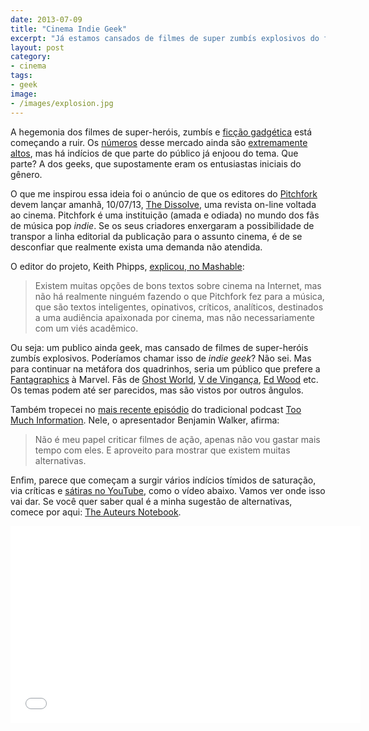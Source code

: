 ```yaml
---
date: 2013-07-09
title: "Cinema Indie Geek"
excerpt: "Já estamos cansados de filmes de super zumbís explosivos do futuro?"
layout: post
category: 
- cinema
tags:
- geek
image:
- /images/explosion.jpg
---
```


A hegemonia dos filmes de super-heróis, zumbís e [ficção gadgética](http://caosordenado.com/gadget-fiction/) está começando a ruir. Os [números](http://www.boxofficemojo.com/genres/chart/?id=superhero.htm) desse mercado ainda são [extremamente altos](https://en.wikipedia.org/wiki/List_of_American_superhero_films), mas há indícios de que parte do público já enjoou do tema. Que parte? A dos geeks, que supostamente eram os entusiastas iniciais do gênero.

O que me inspirou essa ideia foi o anúncio de que os editores do [Pitchfork](http://pitchfork.com/) devem lançar amanhã, 10/07/13, [The Dissolve](http://thedissolve.com/), uma revista on-line voltada ao cinema. Pitchfork é uma instituição (amada e odiada) no mundo dos fãs de música pop *indie*. Se os seus criadores enxergaram a possibilidade de transpor a linha editorial da publicação para o assunto cinema, é de se desconfiar que realmente exista uma demanda não atendida.

O editor do projeto, Keith Phipps, [explicou, no Mashable](http://mashable.com/2013/07/08/pitchfork-the-dissolve-launch/):

>Existem muitas opções de bons textos sobre cinema na Internet, mas não há realmente ninguém fazendo o que Pitchfork fez para a música, que são textos inteligentes, opinativos, críticos, analíticos, destinados a uma audiência apaixonada por cinema, mas não necessariamente com um viés acadêmico.

Ou seja: um publico ainda geek, mas cansado de filmes de super-heróis zumbís explosivos. Poderíamos chamar isso de *indie geek*? Não sei. Mas para continuar na metáfora dos quadrinhos, seria um público que prefere a [Fantagraphics](http://www.fantagraphics.com/) à Marvel. Fãs de [Ghost World](http://goo.gl/wyoiu), [V de Vingança](http://goo.gl/mlUyq), [Ed Wood](http://goo.gl/LorMs) etc. Os temas podem até ser parecidos, mas são vistos por outros ângulos.

Também tropecei no [mais recente episódio](http://wfmu.org/playlists/shows/51411) do tradicional podcast [Too Much Information](http://wfmu.org/playlists/TI). Nele, o apresentador Benjamin Walker, afirma:

>Não é meu papel criticar filmes de ação, apenas não vou gastar mais tempo com eles. E aproveito para mostrar que existem muitas alternativas.

Enfim, parece que começam a surgir vários indícios tímidos de saturação, via críticas e [sátiras no YouTube](https://www.youtube.com/results?search_query=Yoni+Time&oq=Yoni+Time&gs_l=youtube.3..0.34875.34875.0.35086.1.1.0.0.0.0.200.200.2-1.1.0...0.0...1ac.2.11.youtube.wQe4F3-ifZU), como o vídeo abaixo. Vamos ver onde isso vai dar. Se você quer saber qual é a minha sugestão de alternativas, comece por aqui: [The Auteurs Notebook](http://mubi.com/notebook/posts).

<iframe width="560" height="315" src="//www.youtube.com/embed/HOMbo-7ksAc" frameborder="0" allowfullscreen></iframe>